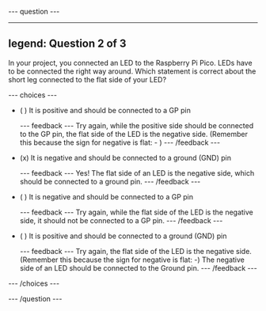 
--- question ---

---
legend: Question 2 of 3
---

In your project, you connected an LED to the Raspberry Pi Pico. LEDs have to be connected the right way around. Which statement is correct about the short leg connected to the flat side of your LED?

--- choices ---

- ( )  It is positive and should be connected to a GP pin

  --- feedback ---
Try again, while the positive side should be connected to the GP pin, the flat side of the LED is the negative side. (Remember this because the sign for negative is flat: - )
  --- /feedback ---

- (x)  It is negative and should be connected to a ground (GND) pin  

  --- feedback ---
Yes! The flat side of an LED is the negative side, which should be connected to a ground pin.
  --- /feedback ---

- ( ) It is negative and should be connected to a GP pin

  --- feedback ---
Try again, while the flat side of the LED is the negative side, it should not be connected to a GP pin.
  --- /feedback ---

- ( ) It is positive and should be connected to a ground (GND) pin

  --- feedback ---
Try again, the flat side of the LED is the negative side. (Remember this because the sign for negative is flat: -) The negative side of an LED should be connected to the Ground pin.
  --- /feedback ---

--- /choices ---

--- /question ---
